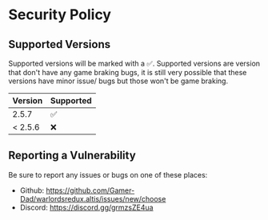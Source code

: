 # Security Policy

## Supported Versions

Supported versions will be marked with a :white_check_mark:. 
Supported versions are version that don't have any game braking bugs, it is still very possible that these versions have minor issue/ bugs but those won't be game braking.

| Version | Supported          |
| ------- | ------------------ |
| 2.5.7   | :white_check_mark: |
| < 2.5.6 | :x:                |

## Reporting a Vulnerability

Be sure to report any issues or bugs on one of these places:
- Github: https://github.com/Gamer-Dad/warlordsredux.altis/issues/new/choose 
- Discord: https://discord.gg/grmzsZE4ua
